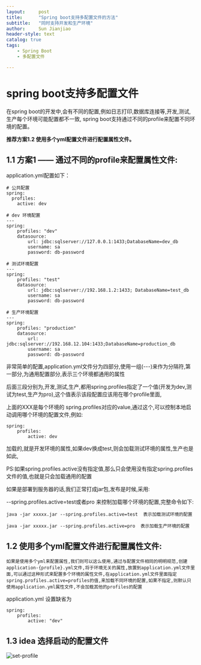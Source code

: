 ```yaml
---
layout:     post
title:      "Spring boot支持多配置文件的方法"  
subtitle:   "同时支持开发和生产环境"
author:     Sun Jianjiao
header-style: text
catalog: true
tags:
    - Spring Boot
    - 多配置文件

---
```


# spring boot支持多配置文件

在spring boot的开发中,会有不同的配置,例如日志打印,数据库连接等,开发,测试,生产每个环境可能配置都不一致, spring boot支持通过不同的profile来配置不同环境的配置。

**推荐方案1.2 使用多个yml配置文件进行配置属性文件。**


## 1.1 方案1 —— 通过不同的profile来配置属性文件:

application.yml配置如下：

```
# 公共配置
spring:
  profiles:
    active: dev

# dev 环境配置
---
spring:
    profiles: "dev"
    datasource:
        url: jdbc:sqlserver://127.0.0.1:1433;DatabaseName=dev_db
        username: sa
        password: db-password

# 测试环境配置
---
spring:
    profiles: "test"
    datasource:
        url: jdbc:sqlserver://192.168.1.2:1433; DatabaseName=test_db
        username: sa
        password: db-password

# 生产环境配置
---
spring:
    profiles: "production"
    datasource:
        url: jdbc:sqlserver://192.168.12.104:1433;DatabaseName=production_db
        username: sa
        password: db-password

```

非常简单的配置,application.yml文件分为四部分,使用一组(---)来作为分隔符,第一部分,为通用配置部分,表示三个环境都通用的属性

后面三段分别为,开发,测试,生产,都用spring.profiles指定了一个值(开发为dev,测试为test,生产为pro),这个值表示该段配置应该用在哪个profile里面,

上面的XXX是每个环境的 spring.profiles对应的value,通过这个,可以控制本地启动调用哪个环境的配置文件,例如:

```
spring:
    profiles:
        active: dev
```

加载的,就是开发环境的属性,如果dev换成test,则会加载测试环境的属性,生产也是如此,

PS:如果spring.profiles.active没有指定值,那么只会使用没有指定spring.profiles文件的值,也就是只会加载通用的配置

如果是部署到服务器的话,我们正常打成jar包,发布是时候,采用:

--spring.profiles.active=test或者pro 来控制加载哪个环境的配置,完整命令如下:

```
java -jar xxxxx.jar --spring.profiles.active=test  表示加载测试环境的配置

java -jar xxxxx.jar --spring.profiles.active=pro  表示加载生产环境的配置
```

## 1.2 使用多个yml配置文件进行配置属性文件:
    如果是使用多个yml来配置属性,我们则可以这么使用,通过与配置文件相同的明明规范,创建application-{profile}.yml文件,将于环境无关的属性,放置到application.yml文件里面,可以通过这种形式来配置多个环境的属性文件,在application.yml文件里面指定spring.profiles.active=profiles的值,来加载不同环境的配置,如果不指定,则默认只使用application.yml属性文件,不会加载其他的profiles的配置

application.yml 设置缺省为
```
spring:
    profiles:
        active: "dev"
```

## 1.3 idea 选择启动的配置文件
![set-profile](/uploads/08e3f7e44261832ba150f7f826373cb3/set-profile.png)
